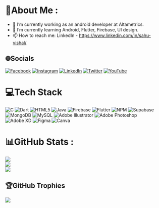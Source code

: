 # 💫About Me :
- 🔭 I’m currently working as an android developer at Altametrics.
- 🌱 I’m currently learning Android, Flutter, Firebase, UI design.
- 📫 How to reach me: LinkedIn - https://www.linkedin.com/in/sahu-vishal/

## 🌐Socials
[![Facebook](https://img.shields.io/badge/Facebook-%231877F2.svg?logo=Facebook&logoColor=white)](https://facebook.com/vishalsahuunnao) [![Instagram](https://img.shields.io/badge/Instagram-%23E4405F.svg?logo=Instagram&logoColor=white)](https://instagram.com/iamvishalsahu) [![LinkedIn](https://img.shields.io/badge/LinkedIn-%230077B5.svg?logo=linkedin&logoColor=white)](https://linkedin.com/in/sahu-vishal) [![Twitter](https://img.shields.io/badge/Twitter-%231DA1F2.svg?logo=Twitter&logoColor=white)](https://twitter.com/SahuVishal7) [![YouTube](https://img.shields.io/badge/YouTube-%23FF0000.svg?logo=YouTube&logoColor=white)](https://youtube.com/c/VTechBroLive) 

# 💻Tech Stack
![C](https://img.shields.io/badge/c-%2300599C.svg?style=for-the-badge&logo=c&logoColor=white) ![Dart](https://img.shields.io/badge/dart-%230175C2.svg?style=for-the-badge&logo=dart&logoColor=white) ![HTML5](https://img.shields.io/badge/html5-%23E34F26.svg?style=for-the-badge&logo=html5&logoColor=white) ![Java](https://img.shields.io/badge/java-%23ED8B00.svg?style=for-the-badge&logo=java&logoColor=white) ![Firebase](https://img.shields.io/badge/firebase-%23039BE5.svg?style=for-the-badge&logo=firebase)  ![Flutter](https://img.shields.io/badge/Flutter-%2302569B.svg?style=for-the-badge&logo=Flutter&logoColor=white) ![NPM](https://img.shields.io/badge/NPM-%23000000.svg?style=for-the-badge&logo=npm&logoColor=white)	![Supabase](https://img.shields.io/badge/Supabase-3ECF8E?style=for-the-badge&logo=supabase&logoColor=white) ![MongoDB](https://img.shields.io/badge/MongoDB-%234ea94b.svg?style=for-the-badge&logo=mongodb&logoColor=white) ![MySQL](https://img.shields.io/badge/mysql-%2300f.svg?style=for-the-badge&logo=mysql&logoColor=white) ![Adobe Illustrator](https://img.shields.io/badge/adobeillustrator-%23FF9A00.svg?style=for-the-badge&logo=adobeillustrator&logoColor=white) ![Adobe Photoshop](https://img.shields.io/badge/adobephotoshop-%2331A8FF.svg?style=for-the-badge&logo=adobephotoshop&logoColor=white) ![Adobe XD](https://img.shields.io/badge/Adobe%20XD-470137?style=for-the-badge&logo=Adobe%20XD&logoColor=#FF61F6) 	![Figma](https://img.shields.io/badge/figma-%23F24E1E.svg?style=for-the-badge&logo=figma&logoColor=white) ![Canva](https://img.shields.io/badge/Canva-%2300C4CC.svg?style=for-the-badge&logo=Canva&logoColor=white)
# 📊GitHub Stats :
![](https://github-readme-stats.vercel.app/api?username=VishalSahu&theme=blueberry&hide_border=true&include_all_commits=false&count_private=true)<br/>
![](https://github-readme-streak-stats.herokuapp.com/?user=VishalSahu&theme=blueberry&hide_border=true)<br/>
![](https://github-readme-stats.vercel.app/api/top-langs/?username=VishalSahu&theme=blueberry&hide_border=true&include_all_commits=false&count_private=true&layout=compact)

## 🏆GitHub Trophies
![](https://github-profile-trophy.vercel.app/?username=VishalSahu&theme=discord&no-frame=true&no-bg=true&margin-w=4)

